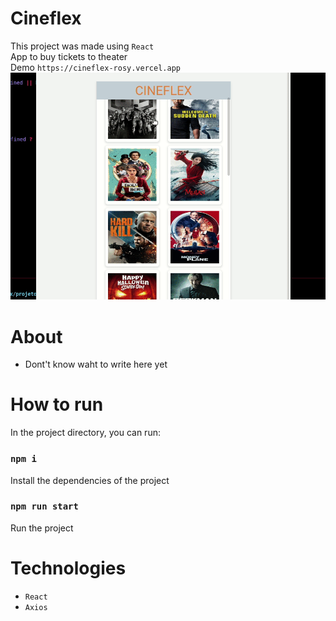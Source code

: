 # Cineflex

This project was made using  `React`\
App to buy tickets to theater\
Demo `https://cineflex-rosy.vercel.app`\
![](https://github.com/Audamon/projeto_09_cineflex/blob/main/public/Assets/cineflex.gif)

# About
- Dont't know waht to write here yet

# How to run 

In the project directory, you can run:

### `npm i`

Install the dependencies of the project

### `npm run start`

Run the project

# Technologies

- `React`
- `Axios`
